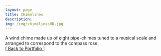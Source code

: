 ```yaml
---
layout: page
title: Chimelines
description: 
img: /img/chimelinesHD.jpg
---
```


<img class="col three" src="{{ site.baseurl }}/img/chimelinesHD.jpg" alt="" title="Chimelines" />

<div class="col three caption">
A wind chime made up of eight pipe-chimes tuned to a musical scale and arranged to correspond to the compass rose.

</div>

<div class="trigger">
	<a class="page-link" href="{{ site.baseurl }}/portfolio">[ Back to Portfolio ]</a>
</div>